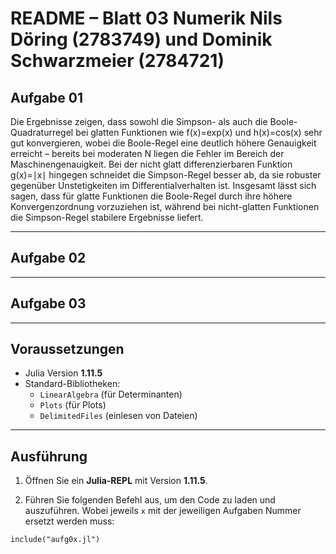 
# README – Blatt 03 Numerik Nils Döring (2783749) und Dominik Schwarzmeier (2784721)


## Aufgabe 01

Die Ergebnisse zeigen, dass sowohl die Simpson- als auch die Boole-Quadraturregel bei glatten Funktionen wie f(x)=exp(x) und h(x)=cos(x) sehr gut konvergieren, wobei die Boole-Regel eine deutlich höhere Genauigkeit erreicht – bereits bei moderaten N liegen die Fehler im Bereich der Maschinengenauigkeit. Bei der nicht glatt differenzierbaren Funktion g(x)=∣x∣ hingegen schneidet die Simpson-Regel besser ab, da sie robuster gegenüber Unstetigkeiten im Differentialverhalten ist. Insgesamt lässt sich sagen, dass für glatte Funktionen die Boole-Regel durch ihre höhere Konvergenzordnung vorzuziehen ist, während bei nicht-glatten Funktionen die Simpson-Regel stabilere Ergebnisse liefert.

---

## Aufgabe 02


---

## Aufgabe 03


---

## Voraussetzungen

- Julia Version **1.11.5**
- Standard-Bibliotheken:
  - `LinearAlgebra` (für Determinanten)
  - `Plots` (für Plots)
  - `DelimitedFiles` (einlesen von Dateien)
  
---

## Ausführung

1. Öffnen Sie ein **Julia-REPL** mit Version **1.11.5**.

2. Führen Sie folgenden Befehl aus, um den Code zu laden und auszuführen. Wobei jeweils `x` mit der jeweiligen Aufgaben Nummer ersetzt werden muss:

```
include("aufg0x.jl")
```
